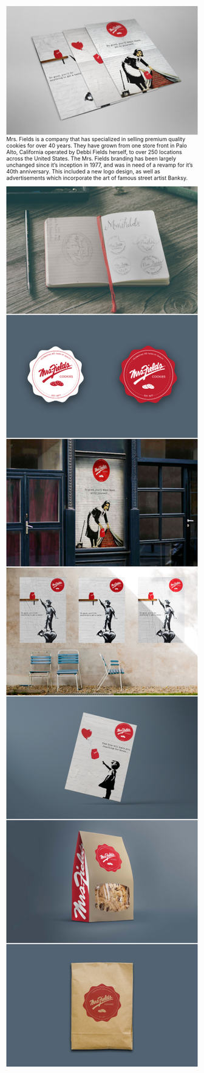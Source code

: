 ---
---

![Mrs. Fields & Bansky Mashup](/assets/img/work/proj-1/img1.jpg)
Mrs. Fields is a company that has specialized in selling premium quality cookies for over 40 years. They have grown from one store front in Palo Alto, California operated by Debbi Fields herself, to over 250 locations across the United States. The Mrs. Fields branding has been largely unchanged since it’s inception in 1977, and was in need of a revamp for it’s 40th anniversary. This included a new logo design, as well as advertisements which incorporate the art of famous street artist Banksy.

![Mrs. Fields & Bansky Mashup](/assets/img/work/proj-1/img2.jpg)
![Mrs. Fields & Bansky Mashup](/assets/img/work/proj-1/img3.jpg)
![Mrs. Fields & Bansky Mashup](/assets/img/work/proj-1/img4.jpg)
![Mrs. Fields & Bansky Mashup](/assets/img/work/proj-1/img5.jpg)
![Mrs. Fields & Bansky Mashup](/assets/img/work/proj-1/img6.jpg)
![Mrs. Fields & Bansky Mashup](/assets/img/work/proj-1/img7.jpg)
![Mrs. Fields & Bansky Mashup](/assets/img/work/proj-1/img8.jpg)



<!-- <img src="/assets/img/work/proj-1/img1.jpg" alt="Mrs. Fields & Bansky Mashup">

<p>Mrs. Fields is a company that has specialized in selling premium quality cookies for over 40 years. They have grown from one store front in Palo Alto, California operated by Debbi Fields herself, to over 250 locations across the United States. The Mrs. Fields branding has been largely unchanged since it’s inception in 1977, and was in need of a revamp for it’s 40th anniversary. This included a new logo design, as well as advertisements which incorporate the art of famous street artist Banksy.</p>

<img src="/assets/img/work/proj-1/img2.jpg" alt="Mrs. Fields & Bansky Mashup">
<img src="/assets/img/work/proj-1/img3.jpg" alt="Mrs. Fields & Bansky Mashup">
<img src="/assets/img/work/proj-1/img4.jpg" alt="Mrs. Fields & Bansky Mashup">
<img src="/assets/img/work/proj-1/img5.jpg" alt="Mrs. Fields & Bansky Mashup">
<img src="/assets/img/work/proj-1/img6.jpg" alt="Mrs. Fields & Bansky Mashup">
<img src="/assets/img/work/proj-1/img7.jpg" alt="Mrs. Fields & Bansky Mashup">
<img src="/assets/img/work/proj-1/img8.jpg" alt="Mrs. Fields & Bansky Mashup"> -->
